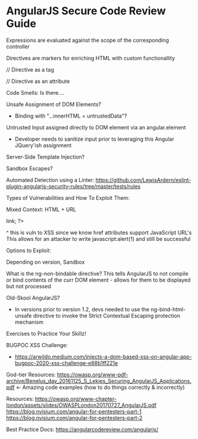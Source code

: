 # AngularJS Secure Code Review Guide

Expressions are evaluated against the scope of the corresponding controller

Directives are markers for enriching HTML with custom functionallity 

// Directive as a tag
<person name="expression"></person>

// Directive as an attribute
<div person name="expression"></div>

Code Smells: 
  Is there.... 
  
  Unsafe Assignment of DOM Elements?
  -  Binding with "...innerHTML = untrustedData"?
  
  
  Untrusted Input assigned directly to DOM element via an angular.element
  -  Developer needs to sanitize input prior to leveraging this Angular JQuery'ish assignment 

  Server-Side Template Injection?
  
  Sandbox Escapes?
  
Automated Detection using a Linter:
https://github.com/LewisArdern/eslint-plugin-angularjs-security-rules/tree/master/tests/rules 



Types of Vulnerabilities and How To Exploit Them: 

Mixed Context: HTML + URL 
<?php 
  echo "<a href = " . encodeForHTML(validateUrl($_GET['url'])) . ">link</a>;
?>
^ this is vuln to XSS since we know href attributes support JavaScript URL's 
This allows for an attacker to write javascript:alert(1) and still be successful







Options to Exploit:

Depending on version, Sandbox 

What is the ng-non-bindable directive?
This tells AngularJS to not compile or bind contents of the curr DOM element - allows for them to be displayed but not processed 


Old-Skool AngularJS? 
- In versions prior to version 1.2, devs needed to use the ng-bind-html-unsafe directive to invoke the Strict Contextual Escaping protection mechanism 

Exercises to Practice Your Skillz!

BUGPOC XSS Challenge: 
- https://arwildo.medium.com/injects-a-dom-based-xss-on-angular-app-bugpoc-2020-xss-challenge-e88b1ff221e

God-tier Resources:
https://owasp.org/www-pdf-archive/Benelus_day_20161125_S_Lekies_Securing_AngularJS_Applications.pdf <- Amazing code examples (how to do things correctly & incorrectly)

Resources:
https://owasp.org/www-chapter-london/assets/slides/OWASPLondon20170727_AngularJS.pdf
https://blog.nvisium.com/angular-for-pentesters-part-1
https://blog.nvisium.com/angular-for-pentesters-part-2

Best Practice Docs:
https://angularcodereview.com/angularjs/



